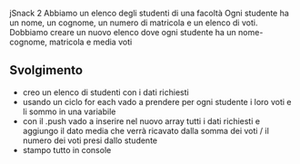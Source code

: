 jSnack 2
Abbiamo un elenco degli studenti di una facoltà
Ogni studente ha un nome, un cognome, un numero di matricola e un elenco di voti.
Dobbiamo creare un nuovo elenco dove ogni studente ha un nome-cognome, matricola e media voti
## Svolgimento
- creo un elenco di studenti con i dati richiesti
- usando un ciclo for each vado a prendere per ogni studente i loro voti e li sommo in una variabile
- con il .push vado a inserire nel nuovo array tutti i dati richiesti e aggiungo il dato media che verrà ricavato dalla somma dei voti / il numero dei voti presi dallo studente
- stampo tutto in console